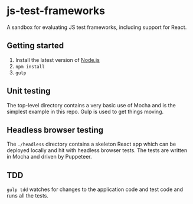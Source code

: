 # js-test-frameworks
A sandbox for evaluating JS test frameworks, including support for React.
## Getting started
1. Install the latest version of [Node.js](http://nodejs.org)
2. `npm install`
3. `gulp`
## Unit testing
The top-level directory contains a very basic use of Mocha and is the simplest example in this repo. Gulp is used to get things moving.
## Headless browser testing
The `./headless` directory contains a skeleton React app which can be deployed locally and hit with headless browser tests. The tests are written in Mocha and driven by Puppeteer.
## TDD
`gulp tdd` watches for changes to the application code and test code and runs all the tests.
